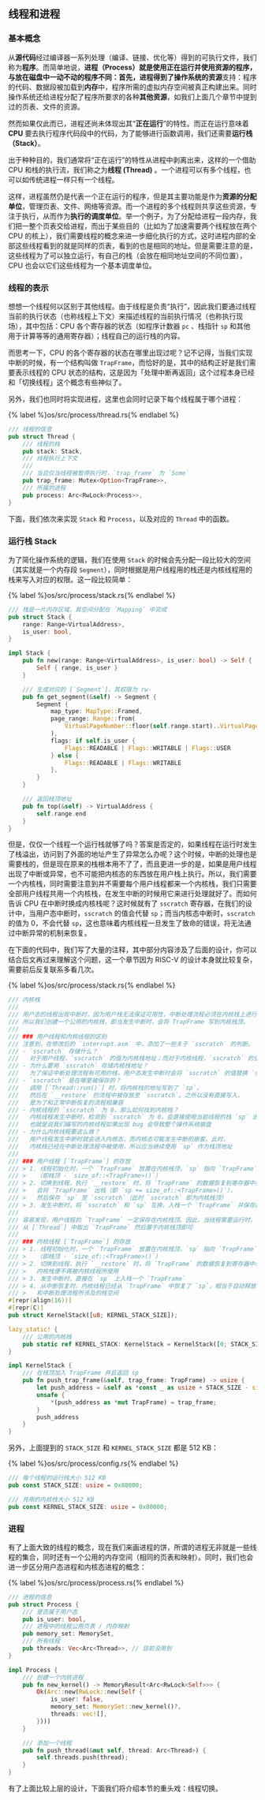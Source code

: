 ## 线程和进程

### 基本概念

从**源代码**经过编译器一系列处理（编译、链接、优化等）得到的可执行文件，我们称为**程序**。而简单地说，**进程（Process）**就是使用正在运行并使用资源的程序，与放在磁盘中一动不动的程序不同：首先，进程得到了操作系统的**资源**支持：程序的代码、数据段被加载到**内存**中，程序所需的虚拟内存空间被真正构建出来。同时操作系统还给进程分配了程序所要求的各种**其他资源**，如我们上面几个章节中提到过的页表、文件的资源。

然而如果仅此而已，进程还尚未体现出其“**正在运行**”的特性。而正在运行意味着 **CPU** 要去执行程序代码段中的代码，为了能够进行函数调用，我们还需要**运行栈（Stack）**。

出于种种目的，我们通常将“正在运行”的特性从进程中剥离出来，这样的一个借助 CPU 和栈的执行流，我们称之为**线程 (Thread)** 。一个进程可以有多个线程，也可以如传统进程一样只有一个线程。

这样，进程虽然仍是代表一个正在运行的程序，但是其主要功能是作为**资源的分配单位**，管理页表、文件、网络等资源。而一个进程的多个线程则共享这些资源，专注于执行，从而作为**执行的调度单位**。举一个例子，为了分配给进程一段内存，我们把一整个页表交给进程，而出于某些目的（比如为了加速需要两个线程放在两个 CPU 的核上），我们需要线程的概念来进一步细化执行的方式，这时进程内部的全部这些线程看到的就是同样的页表，看到的也是相同的地址。但是需要注意的是，这些线程为了可以独立运行，有自己的栈（会放在相同地址空间的不同位置），CPU 也会以它们这些线程为一个基本调度单位。

### 线程的表示

想想一个线程何以区别于其他线程。由于线程是负责“执行”，因此我们要通过线程当前的执行状态（也称线程上下文）来描述线程的当前执行情况（也称执行现场），其中包括：CPU 各个寄存器的状态（如程序计数器 `pc` 、栈指针 `sp` 和其他用于计算等等的通用寄存器）；线程自己的运行栈的内容。

而思考一下，CPU 的各个寄存器的状态在哪里出现过呢？记不记得，当我们实现中断的时候，有一个结构叫做 `TrapFrame`，而恰好的是，其中的结构正好是我们需要表示线程的 CPU 状态的结构，这是因为「处理中断再返回」这个过程本身已经和「切换线程」这个概念有些神似了。

另外，我们也同时将实现进程，这里也会同时记录下每个线程属于哪个进程：

{% label %}os/src/process/thread.rs{% endlabel %}
```rust
/// 线程的信息
pub struct Thread {
    /// 线程的栈
    pub stack: Stack,
    /// 线程执行上下文
    ///
    /// 当且仅当线程被暂停执行时，`trap_frame` 为 `Some`
    pub trap_frame: Mutex<Option<TrapFrame>>,
    /// 所属的进程
    pub process: Arc<RwLock<Process>>,
}
```

下面，我们依次来实现 `Stack` 和 `Process`，以及对应的 `Thread` 中的函数。

### 运行栈 Stack

为了简化操作系统的逻辑，我们在使用 `Stack` 的时候会先分配一段比较大的空间（其实就是一个内存段 `Segment`），同时根据是用户线程用的栈还是内核线程用的栈来写入对应的权限。这一段比较简单：

{% label %}os/src/process/stack.rs{% endlabel %}
```rust
/// 栈是一片内存区域，其空间分配在 `Mapping` 中完成
pub struct Stack {
    range: Range<VirtualAddress>,
    is_user: bool,
}

impl Stack {
    pub fn new(range: Range<VirtualAddress>, is_user: bool) -> Self {
        Self { range, is_user }
    }

    /// 生成对应的 [`Segment`]，其权限为 rw-
    pub fn get_segment(&self) -> Segment {
        Segment {
            map_type: MapType::Framed,
            page_range: Range::from(
                VirtualPageNumber::floor(self.range.start)..VirtualPageNumber::ceil(self.range.end),
            ),
            flags: if self.is_user {
                Flags::READABLE | Flags::WRITABLE | Flags::USER
            } else {
                Flags::READABLE | Flags::WRITABLE
            },
        }
    }

    /// 返回栈顶地址
    pub fn top(&self) -> VirtualAddress {
        self.range.end
    }
}
```

但是，仅仅一个线程一个运行栈就够了吗？答案是否定的，如果线程在运行时发生了栈溢出，访问到了外面的地址产生了异常怎么办呢？这个时候，中断的处理也是需要栈的，但是现在原来的栈根本用不了了，而且更进一步的是，如果是用户线程出现了中断或异常，也不可能把内核态的东西放在用户栈上执行。所以，我们需要一个内核栈，同时需要注意到并不需要每个用户线程都来一个内核栈，我们只需要全部用户线程共用一个内核栈，在发生中断的时候用它来进行处理就好了。而如何告诉 CPU 在中断时换成内核栈呢？这时候就有了 `sscratch` 寄存器，在我们的设计中，当用户态中断时，`sscratch` 的值会代替 `sp`；而当内核态中断时，`sscratch` 的值为 0，不会代替 `sp`，这也意味着内核线程一旦发生了致命的错误，将无法通过中断异常的机制来恢复。

在下面的代码中，我们写了大量的注释，其中部分内容涉及了后面的设计，你可以结合后文再过来理解这个问题，这一个章节因为 RISC-V 的设计本身就比较复杂，需要前后反复联系多看几次。

{% label %}os/src/process/stack.rs{% endlabel %}
```rust
/// 内核栈
///
/// 用户态的线程出现中断时，因为用户栈无法保证可用性，中断处理流程必须在内核栈上进行。
/// 所以我们创建一个公用的内核栈，即当发生中断时，会将 TrapFrame 写到内核栈顶。
///
/// ### 用户线程和内核线程的区别
/// 注意到，在修改后的 `interrupt.asm` 中，添加了一些关于 `sscratch` 的判断。
/// - `sscratch` 存储什么？
///   对于用户线程，`sscratch` 的值为内核栈地址；而对于内核线程，`sscratch` 的值为 0
/// - 为什么要用 `sscratch` 存储内核栈地址？
///   为了保证中断处理流程有可用的栈，用户态发生中断时会将 `sscratch` 的值替换 `sp`。
/// - `sscratch` 是在哪里被保存的？
///   调用 [`Thread::run()`] 时，将内核栈的地址写到了 `sp`，
///   然后在 `__restore` 的流程中被存放至 `sscratch`。之所以没有直接写入，
///   是为了和正常中断恢复的流程相兼容
/// - 内核线程的 `sscratch` 为 0，那么如何找到内核栈？
///   内核线程发生中断时，检测到 `sscratch` 为 0，会直接使用当前线程的栈 `sp` 进行中断处理。
///   也就是说我们编写的内核线程如果出现 bug 会导致整个操作系统崩盘
/// - 为什么内核线程要这么做？
///   用户线程发生中断时就会进入内核态，而内核态可能发生中断的嵌套。此时，
///   内核栈已经在中断处理流程中被使用，所以应当继续使用 `sp` 作为栈顶地址
///
/// ### 用户线程 [`TrapFrame`] 的存放
/// > 1. 线程初始化时，一个 `TrapFrame` 放置在内核栈顶，`sp` 指向 `TrapFrame` 的位置
/// >   （即栈顶 - `size_of::<TrapFrame>()`）
/// > 2. 切换到线程，执行 `__restore` 时，将 `TrapFrame` 的数据恢复到寄存器中后，
/// >   会将 `TrapFrame` 出栈（即 `sp += size_of::<TrapFrame>()`），
/// >   然后保存 `sp` 至 `sscratch`（此时 `sscratch` 即为内核栈顶）
/// > 3. 发生中断时，将 `sscratch` 和 `sp` 互换，入栈一个 `TrapFrame` 并保存数据
///
/// 容易发现，用户线程的 `TrapFrame` 一定保存在内核栈顶。因此，当线程需要运行时，
/// 从 [`Thread`] 中取出 `TrapFrame` 然后置于内核栈顶即可
///
/// ### 内核线程 [`TrapFrame`] 的存放
/// > 1. 线程初始化时，一个 `TrapFrame` 放置在内核栈顶，`sp` 指向 `TrapFrame` 的位置
/// >   （即栈顶 - `size_of::<TrapFrame>()`）
/// > 2. 切换到线程，执行 `__restore` 时，将 `TrapFrame` 的数据恢复到寄存器中后，
/// >   内核栈便不再被内核线程所使用
/// > 3. 发生中断时，直接在 `sp` 上入栈一个 `TrapFrame`
/// > 4. 从中断恢复时，内核线程已经从 `TrapFrame` 中恢复了 `sp`，相当于自动释放了 `TrapFrame`
/// >   和中断处理流程所涉及的栈空间
#[repr(align(16))]
#[repr(C)]
pub struct KernelStack([u8; KERNEL_STACK_SIZE]);

lazy_static! {
    /// 公用的内核栈
    pub static ref KERNEL_STACK: KernelStack = KernelStack([0; STACK_SIZE]);
}

impl KernelStack {
    /// 在栈顶加入 TrapFrame 并且返回 sp
    pub fn push_trap_frame(&self, trap_frame: TrapFrame) -> usize {
        let push_address = &self as *const _ as usize + STACK_SIZE - size_of::<TrapFrame>();
        unsafe {
            *(push_address as *mut TrapFrame) = trap_frame;
        }
        push_address
    }
}
```

另外，上面提到的 `STACK_SIZE` 和 `KERNEL_STACK_SIZE` 都是 512 KB：

{% label %}os/src/process/config.rs{% endlabel %}
```rust
/// 每个线程的运行栈大小 512 KB
pub const STACK_SIZE: usize = 0x80000;

/// 共用的内核栈大小 512 KB
pub const KERNEL_STACK_SIZE: usize = 0x80000;
```

### 进程
有了上面大致的线程的概念，现在我们来画进程的饼，所谓的进程无非就是一些线程的集合，同时还有一个公用的内存空间（相同的页表和映射）。同时，我们也会进一步区分用户态进程和内核态进程的概念：

{% label %}os/src/process/process.rs{% endlabel %}
```rust
/// 进程的信息
pub struct Process {
    /// 是否属于用户态
    pub is_user: bool,
    /// 进程中的线程公用页表 / 内存映射
    pub memory_set: MemorySet,
    /// 所有线程
    pub threads: Vec<Arc<Thread>>, // 目前没用到
}

impl Process {
    /// 创建一个内核进程
    pub fn new_kernel() -> MemoryResult<Arc<RwLock<Self>>> {
        Ok(Arc::new(RwLock::new(Self {
            is_user: false,
            memory_set: MemorySet::new_kernel()?,
            threads: vec![],
        })))
    }

    /// 添加一个线程
    pub fn push_thread(&mut self, thread: Arc<Thread>) {
        self.threads.push(thread);
    }
}
```

有了上面比较上层的设计，下面我们将介绍本节的重头戏：线程切换。